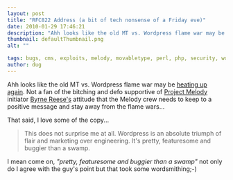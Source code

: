 ```yaml
---
layout: post
title: "RFC822 Address (a bit of tech nonsense of a Friday eve)"
date: 2010-01-29 17:46:21
description: "Ahh looks like the old MT vs. Wordpress flame war may be heating up again. Not a fan of the bitching and defo supportive of Project Melody initiator Byrne Reese&#8217;s attitude that the Melody crew needs to keep to a&#8230;"
thumbnail: defaultThumbnail.png
alt: ""

tags: bugs, cms, exploits, melody, movabletype, perl, php, security, wordpress
author: dug
---
```


<p>Ahh looks like the old MT vs. Wordpress flame war may be <a href="http://www.ex-parrot.com/~pdw/Mail-RFC822-Address.html">heating up again</a>. Not a fan of the bitching and defo supportive of <a href="http://openmelody.org/">Project Melody</a> initiator <a href="http://majordojo.com/">Byrne Reese's</a> attitude that the Melody crew needs to keep to a positive message and stay away from the flame wars...</p>

<p>That said, I love some of the copy...</p>

<blockquote><p>This does not surprise me at all. Wordpress is an absolute triumph of flair and marketing over engineering. It's pretty, featuresome and buggier than a swamp.</p></blockquote>

<p>I mean come on, <em>"pretty, featuresome and buggier than a swamp"</em> not only do I agree with the guy's point but that took some wordsmithing;-)</p>
